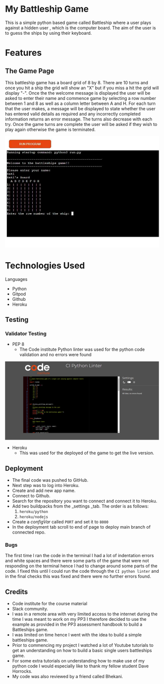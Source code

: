 # My Battleship Game

This is a simple python based game called Battleship where a user plays against a hidden user , which is the computer board. The aim of the user is to guess the ships by using their keyboard.

# Features 

## The Game Page

This battleship game has a board grid of 8 by 8. There are 10 turns and once you hit a ship the grid will show an "X" but if you miss a hit the grid will
display "-". 
Once the the welcome message is displayed the user will be asked to enter their name and commence game by selecting a row number between 1 and 8 as well as a column letter between A and H. For each turn that the user makes, a message will be displayed to state whether the user has entered valid details as required and any incorrectly completed information returns an error message. The turns also decrease with each try. Once the game turns are complete the user will be asked if they wish to play again otherwise the game is terminated. 

![The Game](https://github.com/Ratiem/battleship/blob/main/assets/images/Game%20page.jpg)

# Technologies Used

Languages
- Python
- Gitpod
- Github
- Heroku

## Testing 

### Validator Testing 

- PEP 8
    - The Code institute Python linter was used for the python code validation and no errors were found

![PEP 8 Validator](https://github.com/Ratiem/battleship/blob/main/assets/images/CI%20Python%20linter.jpg)   

- Heroku
     - This was used for the deployed of the game to get the live version.

## Deployment

- The final code was pushed to GitHub.
- Next step was to log into Heroku.
- Create and add new app name.
- Connect to Github.
- Search for the repository you want to connect and connect it to Heroku.
- Add two buildpacks from the _settings _tab. The order is as follows:
    1. `heroku/python`
    2. `heroku/nodejs`
- Create a _configVar_ called `PORT`  and set it to `8000`
- In the deployment tab scroll to end of page to deploy main branch of connected repo.

### Bugs
The first time l ran the code in the terminal I had a lot of indentation errors and white spaces and there were some parts of the game 
that were not responding on the terminal hence l had to change around some parts of the code. I fixed this until l could run the code through
the `CI python linter` and in the final checks this was fixed and there were no further errors found.

## Credits 
- Code institute for the course material
- Slack community.
- l was in a remote area with very limited access to the internet during the time l was meant to work on my PP3 I therefore decided to use the example as provided in the PP3 assessment handbook to build a Battleships game.
- I was limited on time hence l went with the idea to build a simple battleships game.
- Prior to commencing my project I watched a lot of Youtube tutorials to get an understanding on how to build a basic single users battleships game. 
- For some extra tutorials on understanding how to make use of my python code I would especially like to thank my fellow student Dave Horrocks. 
- My code was also reviewed by a friend called Bhekani.